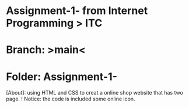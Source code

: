 # Assignment-1- from Internet Programming > ITC
# Branch: >main<
# Folder: Assignment-1-
[About]: using HTML and CSS to creat a online shop website that has two page.
! Notice: the code is included some online icon.
